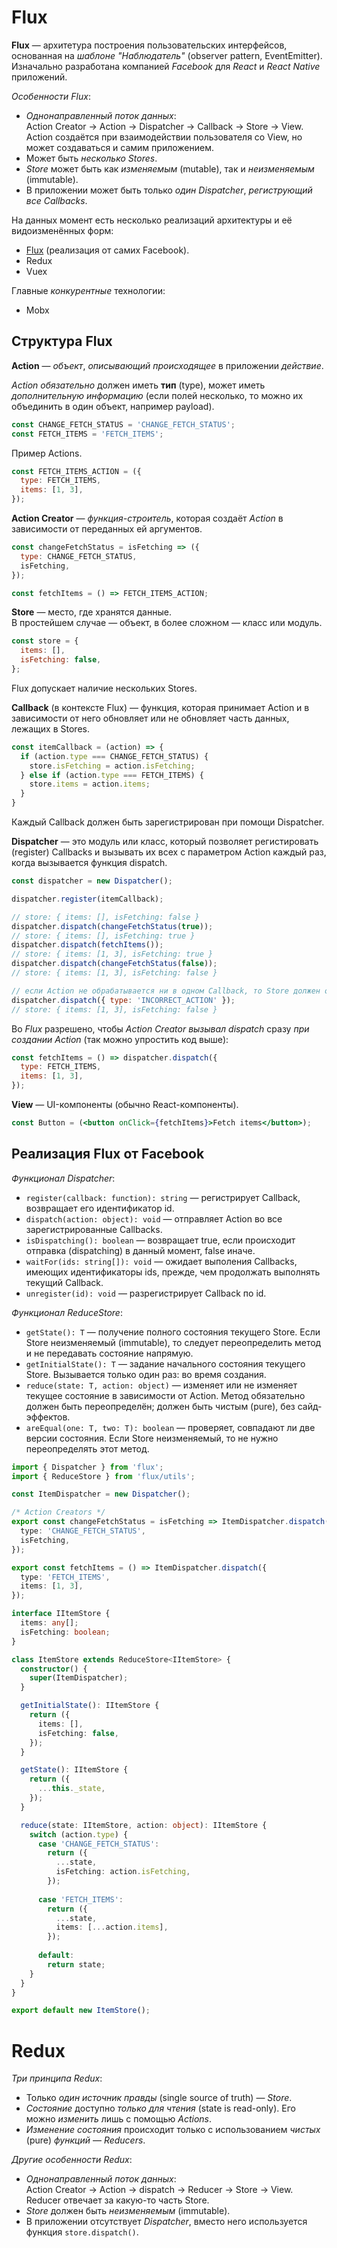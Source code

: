 # Flux

**Flux** — архитетура построения пользовательских интерфейсов, основанная на *шаблоне "Наблюдатель"* (observer pattern, EventEmitter).  
Изначально разработана компанией *Facebook* для *React* и *React Native* приложений.  

*Особенности Flux*:
* *Однонаправленный поток данных*:  
Action Creator -> Action -> Dispatcher -> Callback -> Store -> View.  
Action создаётся при взаимодействии пользователя со View, но может создаваться и самим приложением.
* Может быть *несколько Stores*.
* *Store* может быть как *изменяемым* (mutable), так и *неизменяемым* (immutable).
* В приложении может быть только *один Dispatcher*, *региструющий все Callbacks*.

На данных момент есть несколько реализаций архитектуры и её видоизменённых форм:
* [Flux](https://github.com/facebook/flux) (реализация от самих Facebook).
* Redux
* Vuex

Главные *конкурентные* технологии: 
* Mobx

## Структура Flux

**Action** — *объект*, *описывающий происходящее* в приложении *действие*.  

*Action обязательно* должен иметь **тип** (type), может иметь *дополнительную информацию* (если полей несколько, то можно их объединить в один объект, например payload).
```js
const CHANGE_FETCH_STATUS = 'CHANGE_FETCH_STATUS';
const FETCH_ITEMS = 'FETCH_ITEMS';
```
Пример Actions.
```js
const FETCH_ITEMS_ACTION = ({
  type: FETCH_ITEMS,
  items: [1, 3],
});
```

**Action Creator** — *функция-строитель*, которая создаёт *Action* в зависимости от переданных ей аргументов.
```js
const changeFetchStatus = isFetching => ({
  type: CHANGE_FETCH_STATUS,
  isFetching,
});

const fetchItems = () => FETCH_ITEMS_ACTION;
```

**Store** — место, где хранятся данные.  
В простейшем случае — объект, в более сложном — класс или модуль.
```js
const store = {
  items: [],
  isFetching: false,
};
```
Flux допускает наличие нескольких Stores.  

**Callback** (в контексте Flux) — функция, которая принимает Action и в зависимости от него обновляет или не обновляет часть данных, лежащих в Stores.
```js
const itemCallback = (action) => {
  if (action.type === CHANGE_FETCH_STATUS) {
    store.isFetching = action.isFetching;
  } else if (action.type === FETCH_ITEMS) {
    store.items = action.items;
  }
} 
```
Каждый Callback должен быть зарегистрирован при помощи Dispatcher.

**Dispatcher** — это модуль или класс, который позволяет регистировать (register) Callbacks и вызывать их всех с параметром Action каждый раз, когда вызывается функция dispatch. 

<!-- Под капотом лежит шаблон "Наблюдатель" (Observer pattern, EventEmmiter) и происходит подписка на события (subscription). -->

```js
const dispatcher = new Dispatcher();

dispatcher.register(itemCallback);

// store: { items: [], isFetching: false }
dispatcher.dispatch(changeFetchStatus(true)); 
// store: { items: [], isFetching: true }
dispatcher.dispatch(fetchItems()); 
// store: { items: [1, 3], isFetching: true }
dispatcher.dispatch(changeFetchStatus(false)); 
// store: { items: [1, 3], isFetching: false }

// если Action не обрабатывается ни в одном Callback, то Store должен остаться без изменений
dispatcher.dispatch({ type: 'INCORRECT_ACTION' }); 
// store: { items: [1, 3], isFetching: false }
```

Во *Flux* разрешено, чтобы *Action Creator* *вызывал dispatch* сразу *при создании Action* (так можно упростить код выше):
```js
const fetchItems = () => dispatcher.dispatch({
  type: FETCH_ITEMS,
  items: [1, 3],
});
```

**View** — UI-компоненты (обычно React-компоненты).
```jsx
const Button = (<button onClick={fetchItems}>Fetch items</button>);
```
## Реализация Flux от Facebook
*Функционал Dispatcher*:
- `register(callback: function): string` — регистрирует Callback, возвращает его идентификатор id.
- `dispatch(action: object): void` — отправляет Action во все зарегистрированные Callbacks.
- `isDispatching(): boolean` — возвращает true, если происходит отправка (dispatching) в данный момент, false иначе.
- `waitFor(ids: string[]): void` — ожидает выполения Callbacks, имеющих идентификаторы ids, прежде, чем продолжать выполнять текущий Callback.
- `unregister(id): void` — разрегистрирует Callback по id.

*Функционал ReduceStore*:
* `getState(): T` — получение полного состояния текущего Store. Если Store неизменяемый (immutable), то следует переопределить метод и не передавать состояние напрямую.
* `getInitialState(): T` — задание начального состояния текущего Store. Вызывается только один раз: во время создания.
* `reduce(state: T, action: object)` — изменяет или не изменяет текущее состояние в зависимости от Action. Метод обязательно должен быть переопределён; должен быть чистым (pure), без сайд-эффектов.
* `areEqual(one: T, two: T): boolean` — проверяет, совпадают ли две версии состояния. Если Store неизменяемый, то не нужно переопределять этот метод.
```ts
import { Dispatcher } from 'flux';
import { ReduceStore } from 'flux/utils';

const ItemDispatcher = new Dispatcher();

/* Action Creators */
export const changeFetchStatus = isFetching => ItemDispatcher.dispatch({
  type: 'CHANGE_FETCH_STATUS',
  isFetching,
});

export const fetchItems = () => ItemDispatcher.dispatch({
  type: 'FETCH_ITEMS',
  items: [1, 3],
});

interface IItemStore {
  items: any[];
  isFetching: boolean;
}

class ItemStore extends ReduceStore<IItemStore> {
  constructor() {
    super(ItemDispatcher);
  }

  getInitialState(): IItemStore {
    return ({
      items: [],
      isFetching: false,
    });
  }

  getState(): IItemStore {
    return ({
      ...this._state,
    });
  }

  reduce(state: IItemStore, action: object): IItemStore {
    switch (action.type) {
      case 'CHANGE_FETCH_STATUS':
        return ({
          ...state,
          isFetching: action.isFetching,
        });
    
      case 'FETCH_ITEMS':
        return ({
          ...state,
          items: [...action.items],
        });
    
      default:
        return state;
    }
  }
}

export default new ItemStore();
```

# Redux

*Три принципа Redux*:
* Только *один источник правды* (single source of truth) — *Store*.  
* *Состояние* доступно *только для чтения* (state is read-only). Его можно *изменить* лишь с помощью *Actions*.
* *Изменение состояния* происходит только с использованием *чистых* (pure) *функций* — *Reducers*.

*Другие особенности Redux*:
* *Однонаправленный поток данных*:  
Action Creator -> Action -> dispatch -> Reducer -> Store -> View.  
Reducer отвечает за какую-то часть Store.  
* *Store* должен быть *неизменяемым* (immutable).
* В приложении отсутствует *Dispatcher*, вместо него используется функция `store.dispatch()`.

